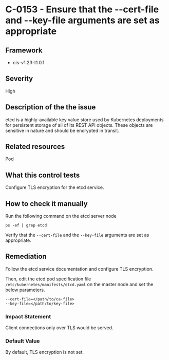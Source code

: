 # C-0153 - Ensure that the --cert-file and --key-file arguments are set as appropriate

## Framework
* cis-v1.23-t1.0.1
 
## Severity
High

## Description of the the issue
etcd is a highly-available key value store used by Kubernetes deployments for persistent storage of all of its REST API objects. These objects are sensitive in nature and should be encrypted in transit.
 
## Related resources
Pod
 
## What this control tests 
Configure TLS encryption for the etcd service.
 
## How to check it manually 
Run the following command on the etcd server node

 
```
ps -ef | grep etcd

```
 Verify that the `--cert-file` and the `--key-file` arguments are set as appropriate.
 
## Remediation
Follow the etcd service documentation and configure TLS encryption.

 Then, edit the etcd pod specification file `/etc/kubernetes/manifests/etcd.yaml` on the master node and set the below parameters.

 
```
--cert-file=</path/to/ca-file>
--key-file=</path/to/key-file>

```
 
### Impact Statement
Client connections only over TLS would be served.
 
### Default Value
By default, TLS encryption is not set.
 
